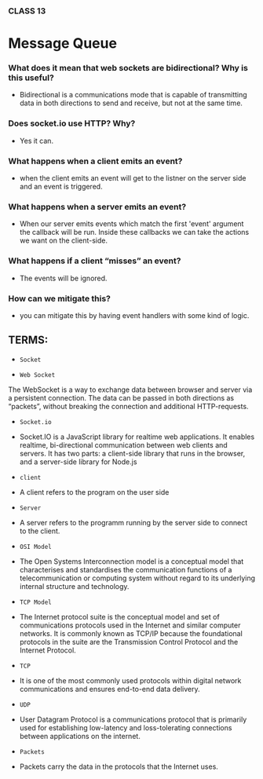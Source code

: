 ### CLASS 13


# Message Queue



### What does it mean that web sockets are bidirectional? Why is this useful?

- Bidirectional is a communications mode that is capable of transmitting data in both directions to send and receive, but not at the same time.


### Does socket.io use HTTP? Why?

- Yes it can.


### What happens when a client emits an event?

- when the client emits an event will get to the listner on the server side and an event is triggered.


### What happens when a server emits an event?

- When our server emits events which match the first 'event' argument the callback will be run. Inside these callbacks we can take the actions we want on the client-side.


### What happens if a client “misses” an event?

- The events will be ignored.

### How can we mitigate this?

- you can mitigate this by having event handlers with some kind of logic.




## TERMS:



* ``` Socket ```


* ``` Web Socket ```

The WebSocket is a way to exchange data between browser and server via a persistent connection. The data can be passed in both directions as “packets”, without breaking the connection and additional HTTP-requests.

* ``` Socket.io ```


- Socket.IO is a JavaScript library for realtime web applications. It enables realtime, bi-directional communication between web clients and servers. It has two parts: a client-side library that runs in the browser, and a server-side library for Node.js


* ``` client ```

- A client refers to the program on the user side

* ``` Server ```

-  A server refers to the programm running by the server side to connect to the client.

* ``` OSI Model ```

- The Open Systems Interconnection model is a conceptual model that characterises and standardises the communication functions of a telecommunication or computing system without regard to its underlying internal structure and technology.

* ``` TCP Model ```

- The Internet protocol suite is the conceptual model and set of communications protocols used in the Internet and similar computer networks. It is commonly known as TCP/IP because the foundational protocols in the suite are the Transmission Control Protocol and the Internet Protocol.

* ``` TCP ```

- It is one of the most commonly used protocols within digital network communications and ensures end-to-end data delivery.

* ``` UDP ```

- User Datagram Protocol is a communications protocol that is primarily used for establishing low-latency and loss-tolerating connections between applications on the internet.

* ``` Packets ```

-  Packets carry the data in the protocols that the Internet uses.
